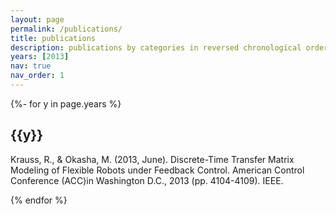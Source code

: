 ```yaml
---
layout: page
permalink: /publications/
title: publications
description: publications by categories in reversed chronological order. generated by jekyll-scholar.
years: [2013]
nav: true
nav_order: 1
---
```

<!-- _pages/publications.md -->
<div class="publications">

{%- for y in page.years %}
  <h2 class="year">{{y}}</h2>
  Krauss, R., & Okasha, M. (2013, June). Discrete-Time Transfer Matrix Modeling of Flexible Robots under Feedback Control.
  American Control Conference (ACC)in Washington D.C., 2013 (pp. 4104-4109). IEEE.

{% endfor %}

</div>
